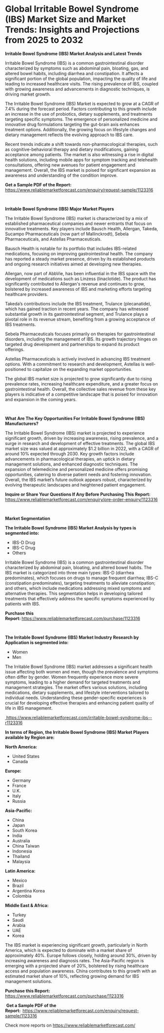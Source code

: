 <p><h1>Global Irritable Bowel Syndrome (IBS) Market Size and Market Trends: Insights and Projections from 2025 to 2032</h1></p><p><strong>Irritable Bowel Syndrome (IBS) Market Analysis and Latest Trends</strong></p>
<p><p>Irritable Bowel Syndrome (IBS) is a common gastrointestinal disorder characterized by symptoms such as abdominal pain, bloating, gas, and altered bowel habits, including diarrhea and constipation. It affects a significant portion of the global population, impacting the quality of life and leading to increased healthcare visits. The rising prevalence of IBS, coupled with growing awareness and advancements in diagnostic techniques, is driving market growth.</p><p>The Irritable Bowel Syndrome (IBS) Market is expected to grow at a CAGR of 7.4% during the forecast period. Factors contributing to this growth include an increase in the use of probiotics, dietary supplements, and treatments targeting specific symptoms. The emergence of personalized medicine and innovative drug formulations targeting the gut-brain axis enhances treatment options. Additionally, the growing focus on lifestyle changes and dietary management reflects the evolving approach to IBS care.</p><p>Recent trends indicate a shift towards non-pharmacological therapies, such as cognitive-behavioral therapy and dietary modifications, gaining acceptance among patients. The market is also witnessing a rise in digital health solutions, including mobile apps for symptom tracking and telehealth consultations, offering new avenues for patient engagement and management. Overall, the IBS market is poised for significant expansion as awareness and understanding of the condition improve.</p></p>
<p><strong>Get a Sample PDF of the Report:&nbsp;</strong> <a href="https://www.reliablemarketforecast.com/enquiry/request-sample/1123316?utm_campaign=2413&utm_medium=2&utm_source=Github&utm_content=ia&utm_term=09032025&utm_id=irritable-bowel-syndrome-ibs">https://www.reliablemarketforecast.com/enquiry/request-sample/1123316</a></p>
<p>&nbsp;</p>
<p><strong>Irritable Bowel Syndrome (IBS) Major Market Players</strong></p>
<p><p>The Irritable Bowel Syndrome (IBS) market is characterized by a mix of established pharmaceutical companies and newer entrants that focus on innovative treatments. Key players include Bausch Health, Allergan, Takeda, Sucampo Pharmaceuticals (now part of Mallinckrodt), Sebela Pharmaceuticals, and Astellas Pharmaceuticals. </p><p>Bausch Health is notable for its portfolio that includes IBS-related medications, focusing on improving gastrointestinal health. The company has reported a steady market presence, driven by its established products and ongoing research initiatives aimed at developing new therapies.</p><p>Allergan, now part of AbbVie, has been influential in the IBS space with the development of medications such as Linzess (linaclotide). The product has significantly contributed to Allergan's revenue and continues to grow, bolstered by increased awareness of IBS and marketing efforts targeting healthcare providers.</p><p>Takeda’s contributions include the IBS treatment, Trulance (plecanatide), which has gained traction in recent years. The company has witnessed substantial growth in its gastrointestinal segment, and Trulance plays a pivotal role in its revenue stream, benefiting from a growing acceptance of IBS treatments.</p><p>Sebela Pharmaceuticals focuses primarily on therapies for gastrointestinal disorders, including the management of IBS. Its growth trajectory hinges on targeted drug development and partnerships to expand its product offerings.</p><p>Astellas Pharmaceuticals is actively involved in advancing IBS treatment options. With a commitment to research and development, Astellas is well-positioned to capitalize on the expanding market opportunities.</p><p>The global IBS market size is projected to grow significantly due to rising prevalence rates, increasing healthcare expenditure, and a greater focus on gastrointestinal health. Overall, the collective sales revenue from these key players is indicative of a competitive landscape that is poised for innovation and expansion in the coming years.</p></p>
<p>&nbsp;</p>
<p><strong>What Are The Key Opportunities For Irritable Bowel Syndrome (IBS) Manufacturers?</strong></p>
<p><p>The Irritable Bowel Syndrome (IBS) market is projected to experience significant growth, driven by increasing awareness, rising prevalence, and a surge in research and development of effective treatments. The global IBS market size was valued at approximately $1.2 billion in 2022, with a CAGR of around 10% expected through 2030. Key growth factors include advancements in pharmacological therapies, an uptick in dietary management solutions, and enhanced diagnostic techniques. The expansion of telemedicine and personalized medicine offers promising opportunities, catering to diverse patient needs and fostering innovation. Overall, the IBS market’s future outlook appears robust, characterized by evolving therapeutic landscapes and heightened patient engagement.</p></p>
<p><strong>Inquire or Share Your Questions If Any Before Purchasing This Report:</strong> <a href="https://www.reliablemarketforecast.com/enquiry/pre-order-enquiry/1123316?utm_campaign=2413&utm_medium=2&utm_source=Github&utm_content=ia&utm_term=09032025&utm_id=irritable-bowel-syndrome-ibs">https://www.reliablemarketforecast.com/enquiry/pre-order-enquiry/1123316</a></p>
<p>&nbsp;</p>
<p><strong>Market Segmentation</strong></p>
<p><strong>The Irritable Bowel Syndrome (IBS) Market Analysis by types is segmented into:</strong></p>
<p><ul><li>IBS-D Drug</li><li>IBS-C Drug</li><li>Others</li></ul></p>
<p><p>Irritable Bowel Syndrome (IBS) is a common gastrointestinal disorder characterized by abdominal pain, bloating, and altered bowel habits. The IBS market is categorized into three main types: IBS-D (diarrhea predominates), which focuses on drugs to manage frequent diarrhea; IBS-C (constipation predominates), targeting treatments to alleviate constipation; and others, which include medications addressing mixed symptoms and alternative therapies. This segmentation helps in developing tailored treatments that effectively address the specific symptoms experienced by patients with IBS.</p></p>
<p><strong>Purchase this Report:&nbsp;</strong><a href="https://www.reliablemarketforecast.com/purchase/1123316?utm_campaign=2413&utm_medium=2&utm_source=Github&utm_content=ia&utm_term=09032025&utm_id=irritable-bowel-syndrome-ibs">https://www.reliablemarketforecast.com/purchase/1123316</a></p>
<p>&nbsp;</p>
<p><strong>The Irritable Bowel Syndrome (IBS) Market Industry Research by Application is segmented into:</strong></p>
<p><ul><li>Women</li><li>Men</li></ul></p>
<p><p>The Irritable Bowel Syndrome (IBS) market addresses a significant health issue affecting both women and men, though the prevalence and symptoms often differ by gender. Women frequently experience more severe symptoms, leading to a higher demand for targeted treatments and management strategies. The market offers various solutions, including medications, dietary supplements, and lifestyle interventions tailored to individual needs. Understanding these gender-specific experiences is crucial for developing effective therapies and enhancing patient quality of life in IBS management.</p></p>
<p><a href="https://www.reliablemarketforecast.com/irritable-bowel-syndrome-ibs--r1123316?utm_campaign=2413&utm_medium=2&utm_source=Github&utm_content=ia&utm_term=09032025&utm_id=irritable-bowel-syndrome-ibs">&nbsp;https://www.reliablemarketforecast.com/irritable-bowel-syndrome-ibs--r1123316</a></p>
<p><strong>In terms of Region, the Irritable Bowel Syndrome (IBS) Market Players available by Region are:</strong></p>
<p>
    <p> <strong> North America: </strong>
        <ul>
            <li>United States</li>
            <li>Canada</li>
        </ul>
        </p> 
    <p> <strong> Europe: </strong>
        <ul>
            <li>Germany</li>
            <li>France</li>
            <li>U.K.</li>
            <li>Italy</li>
            <li>Russia</li>
        </ul>
        </p> 
    <p> <strong> Asia-Pacific: </strong>
        <ul>
            <li>China</li>
            <li>Japan</li>
            <li>South Korea</li>
            <li>India</li>
            <li>Australia</li>
            <li>China Taiwan</li>
            <li>Indonesia</li>
            <li>Thailand</li>
            <li>Malaysia</li>
        </ul>
        </p> 
    <p> <strong> Latin America: </strong>
        <ul>
            <li>Mexico</li>
            <li>Brazil</li>
            <li>Argentina Korea</li>
            <li>Colombia</li>
        </ul>
        </p> 
    <p> <strong> Middle East & Africa: </strong>
        <ul>
            <li>Turkey</li>
            <li>Saudi</li>
            <li>Arabia</li>
            <li>UAE</li>
            <li>Korea</li>
        </ul>
    </p>
    </p>
<p><p>The IBS market is experiencing significant growth, particularly in North America, which is expected to dominate with a market share of approximately 40%. Europe follows closely, holding around 30%, driven by increasing awareness and diagnosis rates. The Asia-Pacific region is emerging with a projected share of 20%, bolstered by rising healthcare access and population awareness. China contributes to this growth with an estimated market share of 10%, reflecting growing demand for IBS management solutions.</p></p>
<p><strong>Purchase this Report: </strong><a href="https://www.reliablemarketforecast.com/purchase/1123316?utm_campaign=2413&utm_medium=2&utm_source=Github&utm_content=ia&utm_term=09032025&utm_id=irritable-bowel-syndrome-ibs">https://www.reliablemarketforecast.com/purchase/1123316</a></p>
<p>&nbsp;<strong>Get a Sample PDF of the Report:&nbsp;&nbsp;</strong><a href="https://www.reliablemarketforecast.com/enquiry/request-sample/1123316?utm_campaign=2413&utm_medium=2&utm_source=Github&utm_content=ia&utm_term=09032025&utm_id=irritable-bowel-syndrome-ibs">https://www.reliablemarketforecast.com/enquiry/request-sample/1123316</a></p>
<p><strong></strong></p>
<p>Check more reports on <a href="https://www.reliablemarketforecast.com/?utm_campaign=2413&utm_medium=2&utm_source=Github&utm_content=ia&utm_term=09032025&utm_id=irritable-bowel-syndrome-ibs">https://www.reliablemarketforecast.com/</a></p>